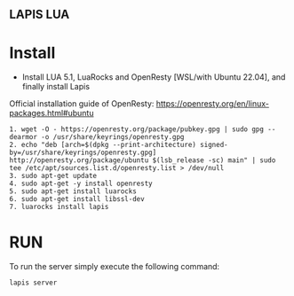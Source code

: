 ## LAPIS LUA

# Install

* Install LUA 5.1, LuaRocks and OpenResty [WSL/with Ubuntu 22.04], and finally install Lapis

Official installation guide of OpenResty: 
https://openresty.org/en/linux-packages.html#ubuntu


```
1. wget -O - https://openresty.org/package/pubkey.gpg | sudo gpg --dearmor -o /usr/share/keyrings/openresty.gpg
2. echo "deb [arch=$(dpkg --print-architecture) signed-by=/usr/share/keyrings/openresty.gpg] http://openresty.org/package/ubuntu $(lsb_release -sc) main" | sudo tee /etc/apt/sources.list.d/openresty.list > /dev/null
3. sudo apt-get update
4. sudo apt-get -y install openresty
5. sudo apt-get install luarocks
6. sudo apt-get install libssl-dev
7. luarocks install lapis
```

# RUN
To run the server simply execute the following command:
```
lapis server
```
